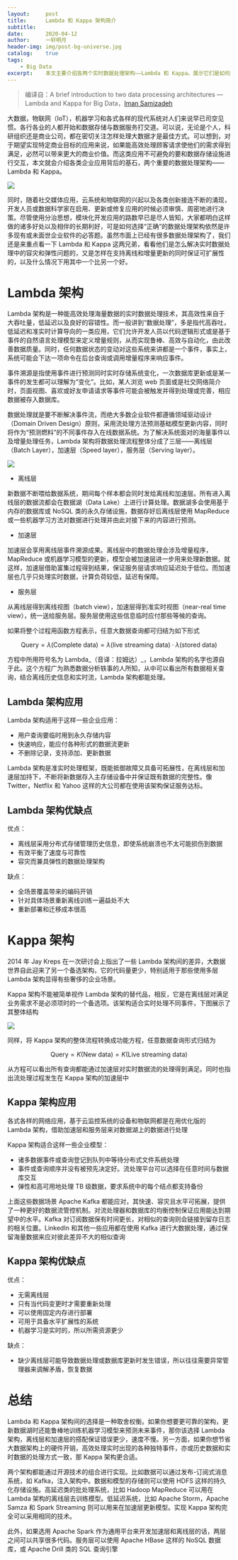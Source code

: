 ```yaml
---
layout:		post
title:  	Lambda 和 Kappa 架构简介
subtitle:   
date:       2020-04-12
author:     一轩明月
header-img: img/post-bg-universe.jpg
catalog:    true
tags:
    - Big Data
excerpt:    本文主要介绍各两个实时数据处理架构——Lambda 和 Kappa。展示它们是如何解决实时数据处理中的容灾和弹性问题的，又是怎样保证在支持离线和增量更新的同时还具备可扩展性的，以及什么情况下用其中一个比另一个好。
---
```


> 编译自：A brief introduction to two data processing architectures — Lambda and Kappa for Big Data，[Iman Samizadeh](https://towardsdatascience.com/@iman.samizadeh?source=post_page-----4f35c28005bb----------------------)

大数据，物联网（IoT），机器学习和各式各样的现代系统对人们来说早已司空见惯。各行各业的人都开始和数据存储与数据服务打交道。可以说，无论是个人，科研组织还是商业公司，都在密切关注怎样处理大数据才是最佳方式。可以想到，对于期望实现特定商业目标的应用来说，如果能高效处理顾客请求使他们的需求得到满足，必然可以带来更大的商业价值。而这类应用不可避免的要和数据存储设施进行交互，本文就会介绍各类企业应用背后的基石，两个重要的数据处理架构——Lambda 和 Kappa。

![](https://raw.githubusercontent.com/LibertyDream/diy_img_host/master/img/2020-04-10_lambda_kappa.png)

同时，随着社交媒体应用，云系统和物联网的兴起以及各类创新接连不断的涌现，开发人员或数据科学家在启用、更新或修复应用的时候必须审慎、周密地进行决策。尽管使用分治思想，模块化开发应用的路数早已是尽人皆知，大家都明白这样做的诸多好处以及相伴的长期利好，可是如何选择“正确”的数据处理架构依然是许多现有或未面世企业软件的必答题。虽然市面上已经有很多数据处理架构了，我们还是来重点看一下 Lambda 和 Kappa 这两兄弟，看看他们是怎么解决实时数据处理中的容灾和弹性问题的，又是怎样在支持离线和增量更新的同时保证可扩展性的，以及什么情况下用其中一个比另一个好。

# Lambda 架构

Lambda 架构是一种能高效处理海量数据的实时数据处理技术，其高效性来自于大吞吐量，低延迟以及良好的容错性。而一般讲到“数据处理”，多是指代高吞吐，低延迟和准实时计算导向的一类应用，它们允许开发人员以代码逻辑形式或是基于事件的自然语言处理模型来定义增量规则，从而实现鲁棒、高效与自动化，由此改善数据质量。同时，任何数据状态的变动对这些系统来讲都是一个事件，事实上，系统可能会下达一项命令在后台查询或调用增量程序来响应事件。

事件溯源是指使用事件进行预测同时实时存储系统变化，一次数据库更新或是某一事件的发生都可以理解为“变化”。比如，某人浏览 web 页面或是社交网络简介时，页面视图、喜欢或好友申请请求等事件可能会被触发并得到处理或完善，相应数据被存入数据库。

数据处理就是要不断解决事件流，而绝大多数企业软件都遵循领域驱动设计（Domain Driven Design）原则，采用流处理方法预测基础模型更新内容，同时将作为“预测燃料”的不同事件存入在线数据系统。为了解决系统面对的海量事件以及增量处理任务，Lambda 架构将数据处理流程整体分成了三层——离线层（Batch Layer），加速层（Speed layer），服务层（Serving layer）。

![](https://raw.githubusercontent.com/LibertyDream/diy_img_host/master/img/2020-04-10_lambda_batch.jpg)

- 离线层

新数据不断喂给数据系统，期间每个样本都会同时发给离线和加速层。所有进入离线层的数据流都会在数据湖（Data Lake）上进行计算处理。数据湖多会使用基于内存的数据库或 NoSQL 类的永久存储设施，数据存好后离线层使用 MapReduce 或一些机器学习方法对数据进行处理并由此对接下来的内容进行预测。

- 加速层

加速层会享用离线层事件溯源成果。离线层中的数据处理会涉及增量程序，MapReduce 或机器学习模型的更新，模型会被加速层进一步用来处理新数据。就这样，加速层借助富集过程得到结果，保证服务层请求响应延迟处于低位。而加速层也几乎只处理实时数据，计算负荷较低，延迟有保障。

- 服务层

从离线层得到离线视图（batch view），加速层得到准实时视图（near-real time view），统一送给服务层。服务层使用这些信息临时应付那些等候的查询。

如果将整个过程用函数方程表示，任意大数据查询都可归结为如下形式



$$
\text{Query} = \lambda(\text{Complete data})=\lambda(\text{live streaming data})\cdot \lambda(\text{stored data})
$$



方程中所用符号名为 Lambda_（音译：拉姆达）_，Lambda 架构的名字也源自于此。这个方程广为熟悉数据分析轶事的人所知，从中可以看出所有数据相关查询，结合离线历史信息和实时流，Lambda 架构都能处理。

## Lambda 架构应用

Lambda 架构适用于这样一些企业应用：

- 用户查询要临时用到永久存储内容
- 快速响应，能应付各种形式的数据流更新
- 不删除记录，支持添加、更新数据

Lambda 架构是准实时处理框架，既能抵御故障又具备可拓展性，在离线层和加速层加持下，不断将新数据存入主存储设备中并保证既有数据的完整性。像 Twitter，Netflix 和 Yahoo 这样的大公司都在使用该架构保证服务达标。

## Lambda 架构优缺点

优点：

- 离线层采用分布式存储管理历史信息，即使系统崩溃也不太可能损伤到数据
- 有效平衡了速度与可靠性
- 容灾而兼具弹性的数据处理架构

缺点：

- 全场景覆盖带来的编码开销
- 针对具体场景重新离线训练一遍益处不大
- 重新部署和迁移成本很高

# Kappa 架构

2014 年 Jay Kreps 在一次研讨会上指出了一些 Lambda 架构间的差异，大数据世界自此迎来了另一个备选架构，它的代码量更少，特别适用于那些使用多层 Lambda 架构显得有些奢侈的企业场景。

Kappa 架构不能被简单视作 Lambda 架构的替代品，相反，它是在离线层对满足业务需求不是必须项时的一个备选项。该架构适合实时处理不同事件，下图展示了其整体结构

![](https://raw.githubusercontent.com/LibertyDream/diy_img_host/master/img/2020-04-14_kappa.jpg)

同样，将 Kappa 架构的整体流程转换成功能方程，任意数据查询形式归结为



$$
\text{Query} = K(\text{New data})=K(\text{Live streaming data})
$$



从方程可以看出所有查询都能通过加速层对实时数据流的处理得到满足。同时也指出流处理过程发生在 Kappa 架构的加速层中

## Kappa 架构应用

各式各样的网络应用，基于云监控系统的设备和物联网都是在用优化版的 Lambda 架构，借助加速层和服务层来对数据湖上的数据进行处理

Kappa 架构适合这样一些企业模型：

- 诸多数据事件或查询登记到队列中等待分布式文件系统处理
- 事件或查询顺序并没有被预先决定好。流处理平台可以选择在任意时间与数据库交互
- 弹性和高可用地处理 TB 级数据，要求系统中的每个结点都支持备份

上面这些数据场景 Apache  Kafka 都能应对，其快速、容灾且水平可拓展，提供了一种更好的数据流管控机制。对流处理器和数据库的均衡控制保证应用能达到期望中的水平。Kafka 对订阅数据保有时间更长，对相似的查询则会链接到留存日志的相关位置。LinkedIn 和其他一些应用都在使用 Kafka 进行大数据处理，通过保留海量数据来应对彼此差异不大的相似查询

## Kappa 架构优缺点

优点：

- 无需离线层
- 只有当代码变更时才需要重新处理
- 可以使用固定内存进行部署
- 可用于具备水平扩展性的系统
- 机器学习是实时的，所以所需资源更少

缺点：

- 缺少离线层可能导致数据处理或数据库更新时发生错误，所以往往需要异常管理器来调解矛盾，恢复数据

# 总结

Lambda 和 Kappa 架构间的选择是一种取舍权衡。如果你想要更可靠的架构，更新数据湖时还能鲁棒地训练机器学习模型来预测未来事件，那你该选择 Lambda 架构，离线层和加速层的搭配保证错误更少，速度不慢。另一方面，如果你想节省大数据架构上的硬件开销，高效处理实时出现的各种独特事件，亦或历史数据和实时数据的处理方式一致，那 Kappa 架构更合适。

两个架构都能通过开源技术的组合进行实现。比如数据可以通过发布-订阅式消息系统，如 Kafka，注入架构中。数据和模型的存储则可以使用 HDFS 这样的持久化存储设施。高延迟类的批处理系统，比如 Hadoop MapReduce 可以用在 Lambda 架构的离线层去训练模型。低延迟系统，比如 Apache Storm，Apache Samza 和 Spark Streaming 则可以用来在加速层更新模型。实现 Kappa 架构完全可以采用相同的技术。

此外，如果选用 Apache Spark 作为通用平台来开发加速层和离线层的话，两层之间可以共享很多代码。服务层可以使用 Apache HBase 这样的  NoSQL 数据库，或 Apache Drill 类的 SQL 查询引擎